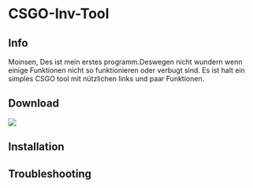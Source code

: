 # CSGO-Inv-Tool

## Info
Moinsen, Des ist mein erstes programm.Deswegen nicht wundern wenn einige Funktionen nicht so funktionieren oder verbugt sind.
Es ist halt ein simples CSGO tool mit nützlichen links und paar Funktionen.
## Download

  <img src="https://i.imgur.com/vpQ3Fuv.png" onclick="window.open('http://www.google.com', '_blank');" />

## Installation

## Troubleshooting
